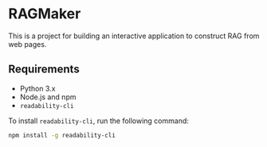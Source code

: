# RAGMaker

This is a project for building an interactive application to construct RAG from web pages.

## Requirements
- Python 3.x
- Node.js and npm
- `readability-cli`

To install `readability-cli`, run the following command:
```bash
npm install -g readability-cli
```